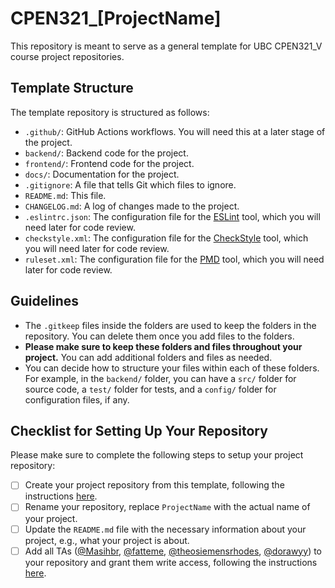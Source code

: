 # CPEN321_[ProjectName]

This repository is meant to serve as a general template for UBC CPEN321_V course project repositories. 

## Template Structure
The template repository is structured as follows:
* `.github/`: GitHub Actions workflows. You will need this at a later stage of the project.
* `backend/`: Backend code for the project.
* `frontend/`: Frontend code for the project.
* `docs/`: Documentation for the project.
* `.gitignore`: A file that tells Git which files to ignore.
* `README.md`: This file.
* `CHANGELOG.md`: A log of changes made to the project.
* `.eslintrc.json`: The configuration file for the [ESLint](https://eslint.org/) tool, which you will need later for code review. 
* `checkstyle.xml`: The configuration file for the [CheckStyle](https://checkstyle.sourceforge.io/) tool, which you will need later for code review. 
* `ruleset.xml`: The configuration file for the [PMD](https://pmd.github.io/) tool, which you will need later for code review. 

## Guidelines
* The `.gitkeep` files inside the folders are used to keep the folders in the repository. You can delete them once you add files to the folders.
* **Please make sure to keep these folders and files throughout your project.**  You can add additional folders and files as needed.
* You can decide how to structure your files within each of these folders. For example, in the `backend/` folder, you can have a `src/` folder for source code, a `test/` folder for tests, and a `config/` folder for configuration files, if any.

## Checklist for Setting Up Your Repository
Please make sure to complete the following steps to setup your project repository: 
- [ ] Create your project repository from this template, following the instructions [here](https://docs.github.com/en/repositories/creating-and-managing-repositories/creating-a-repository-from-a-template).
- [ ] Rename your repository, replace `ProjectName` with the actual name of your project.
- [ ] Update the `README.md` file with the necessary information about your project, e.g., what your project is about.
- [ ] Add all TAs ([@Masihbr](https://github.com/Masihbr), [@fatteme](https://github.com/fatteme), [@theosiemensrhodes](https://github.com/fatteme), [@dorawyy](https://github.com/fatteme)) to your repository and grant them write access, following the instructions [here](https://docs.github.com/en/repositories/managing-your-repositorys-settings-and-features/managing-repository-settings/managing-teams-and-people-with-access-to-your-repository#inviting-a-team-or-person).
